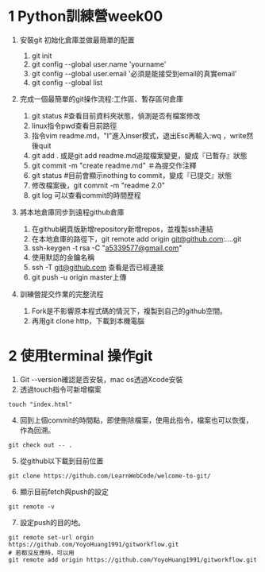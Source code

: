 1 Python訓練營week00
====
1. 安裝git 初始化倉庫並做最簡單的配置
   1. git init
   2. git config --global user.name 'yourname'
   3. git config --global user.email '必須是能接受到email的真實email'
   4. git config --global list

2. 完成一個最簡單的git操作流程:工作區、暫存區何倉庫
   1. git status #查看目前資料夾狀態，偵測是否有檔案修改
   2. linux指令pwd查看目前路徑
   3. 指令vim readme.md，"I"進入inser模式，退出Esc再輸入:wq ，write然後quit
   4. git add . 或是git add readme.md追蹤檔案變更，變成『已暫存』狀態
   5. git commit -m "create readme.md" ＃為提交作注釋
   6. git status #目前會顯示nothing to commit，變成『已提交』狀態
   7. 修改檔案後，git commit -m "readme 2.0"
   8. git log 可以查看commit的時間歷程

3. 將本地倉庫同步到遠程github倉庫
   1. 在github網頁版新增repository新增repos，並複製ssh連結
   2. 在本地倉庫的路徑下，git remote add origin git@github.com:….git
   3. ssh-keygen -t rsa -C "a5339577@gmail.com"
   4. 使用默認的金鑰名稱
   5. ssh -T git@github.com 查看是否已經連接
   6. git push -u origin master上傳

4. 訓練營提交作業的完整流程
   1. Fork是不影響原本程式碼的情況下，複製到自己的github空間。
   2. 再用git clone http，下載到本機電腦

2 使用terminal 操作git
====
1. Git --version確認是否安裝，mac os透過Xcode安裝
2. 透過touch指令可新增檔案
```Shell
touch "index.html" 
```
4. 回到上個commit的時間點，即使刪除檔案，使用此指令，檔案也可以恢復，作為回溯。
```Shell
git check out -- . 
```
5. 從github以下載到目前位置
```Shell
git clone https://github.com/LearnWebCode/welcome-to-git/ 
```
6.  顯示目前fetch與push的設定
```Shell
git remote -v 
```
7.  設定push的目的地。
```Shell
git remote set-url orgin https://github.com/YoyoHuang1991/gitworkflow.git
# 若都沒反應時，可以用
git remote add origin https://github.com/YoyoHuang1991/gitworkflow.git
```


	
	
	




	
	
	
	
